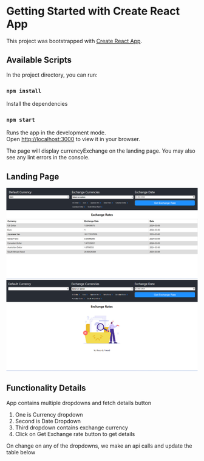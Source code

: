# Getting Started with Create React App

This project was bootstrapped with [Create React App](https://github.com/facebook/create-react-app).

## Available Scripts

In the project directory, you can run:

### `npm install`

Install the dependencies

### `npm start`

Runs the app in the development mode.\
Open [http://localhost:3000](http://localhost:3000) to view it in your browser.

The page will display currencyExchange on the landing page.
You may also see any lint errors in the console.

## Landing Page

![alt text](image.png)
![alt text](image-1.png)
## Functionality Details
App contains multiple dropdowns and fetch details button 
1. One is Currency dropdown
2. Second is Date Dropdown
3. Third dropdown contains exchange currency
4. Click on Get Exchange rate button to get details

On change on any of the dropdowns, we make an api calls and update the table below 